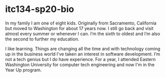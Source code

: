 # itc134-sp20-bio
In my family I am one of eight kids. Originally from Sacramento, California but moved to Washington for about 17 years now. I still go back and visit almost every summer or whenever I can. I’m the sixth to oldest and I’m also the second to further my education. 

I like learning. Things are changing all the time and with technology coming up in the business world I’ve taken an interest in software development. I’m not a tech genius but I do have experience. For a year, I attended Eastern Washington University for computer tech engineering and now I'm in the Year Up program. 

